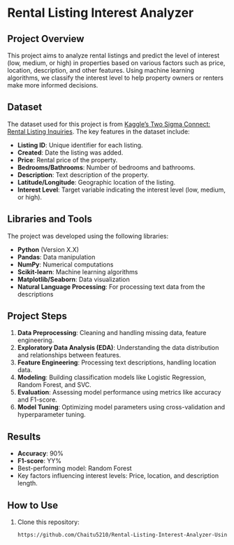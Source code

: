 # Rental Listing Interest Analyzer

## Project Overview
This project aims to analyze rental listings and predict the level of interest (low, medium, or high) in properties based on various factors such as price, location, description, and other features. Using machine learning algorithms, we classify the interest level to help property owners or renters make more informed decisions.

## Dataset
The dataset used for this project is from [Kaggle’s Two Sigma Connect: Rental Listing Inquiries](https://www.kaggle.com/competitions/two-sigma-connect-rental-listing-inquiries). The key features in the dataset include:
- **Listing ID**: Unique identifier for each listing.
- **Created**: Date the listing was added.
- **Price**: Rental price of the property.
- **Bedrooms/Bathrooms**: Number of bedrooms and bathrooms.
- **Description**: Text description of the property.
- **Latitude/Longitude**: Geographic location of the listing.
- **Interest Level**: Target variable indicating the interest level (low, medium, or high).

## Libraries and Tools
The project was developed using the following libraries:
- **Python** (Version X.X)
- **Pandas**: Data manipulation
- **NumPy**: Numerical computations
- **Scikit-learn**: Machine learning algorithms
- **Matplotlib/Seaborn**: Data visualization
- **Natural Language Processing**: For processing text data from the descriptions

## Project Steps
1. **Data Preprocessing**: Cleaning and handling missing data, feature engineering.
2. **Exploratory Data Analysis (EDA)**: Understanding the data distribution and relationships between features.
3. **Feature Engineering**: Processing text descriptions, handling location data.
4. **Modeling**: Building classification models like Logistic Regression, Random Forest, and SVC.
5. **Evaluation**: Assessing model performance using metrics like accuracy and F1-score.
6. **Model Tuning**: Optimizing model parameters using cross-validation and hyperparameter tuning.

## Results
- **Accuracy**: 90%
- **F1-score**: YY%
- Best-performing model: Random Forest
- Key factors influencing interest levels: Price, location, and description length.

## How to Use
1. Clone this repository:
   ```bash
   https://github.com/Chaitu5210/Rental-Listing-Interest-Analyzer-Using-Machine-Learning.git

